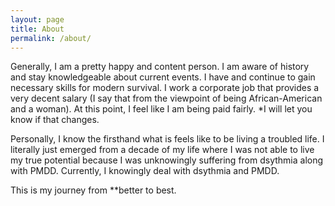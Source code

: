 ```yaml
---
layout: page
title: About
permalink: /about/
---
```


Generally, I am a pretty happy and content person. I am aware of history and stay knowledgeable about current events. I have and continue to gain necessary skills for modern survival. I work a corporate job that provides a very decent salary (I say that from the viewpoint of being African-American and a woman). At this point, I feel like I am being paid fairly. *I will let you know if that changes.

Personally, I know the firsthand what is feels like to be living a troubled life. I literally just emerged from a decade of my life where I was not able to live my true potential because I was unknowingly suffering from dsythmia along with PMDD. Currently, I knowingly deal with dsythmia and PMDD.

This is my journey from **better to best.  
